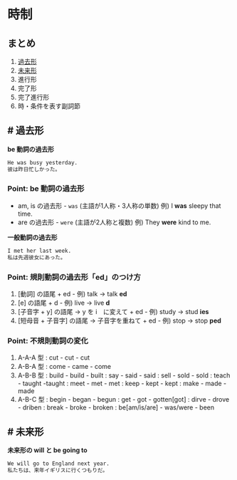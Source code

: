 # 時制

## まとめ

1. [過去形](#s1)
2. [未来形](#s2)
3. 進行形
4. 完了形
5. 完了進行形
6. 時・条件を表す副詞節


## <a id="s1">#</a> 過去形

__be 動詞の過去形__

```txt
He was busy yesterday.
彼は昨日忙しかった。
```

### Point: be 動詞の過去形

- am, is の過去形 - `was` (主語が1人称・3人称の単数) 例) I __was__ sleepy that time.
- are の過去形 - `were` (主語が2人称と複数) 例) They __were__ kind to me.

__一般動詞の過去形__

```txt
I met her last week.
私は先週彼女にあった。
```

### Point: 規則動詞の過去形「ed」のつけ方

1. [動詞] の語尾 + ed - 例) talk -> talk __ed__
2. [e] の語尾 + d - 例) live -> live __d__
3. [子音字 + y] の語尾 -> y を i　に変えて + ed - 例) study -> stud __ies__
4. [短母音 + 子音字] の語尾 -> 子音字を重ねて + ed - 例) stop -> stop __ped__

### Point: 不規則動詞の変化

1. A-A-A 型 : cut - cut - cut
2. A-B-A 型 : come - came - come
3. A-B-B 型 : build - build - built
            : say - said - said
            : sell - sold - sold
            : teach - taught -taught
            : meet - met - met
            : keep - kept - kept
            : make - made - made
4. A-B-C 型 : begin - began - begun
            : get - got - gotten[got]
            : dirve - drove - driben
            : break - broke - broken
            : be[am/is/are] - was/were - been


## <a id="s2">#</a> 未来形

__未来形の will と be going to__

```txt
We will go to England next year.
私たちは、来年イギリスに行くつもりだ。
```

